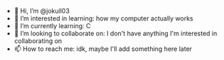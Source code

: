- 👋 Hi, I’m @jokull03
- 👀 I’m interested in learning: how my computer actually works
- 🌱 I’m currently learning: C
- 💞️ I’m looking to collaborate on: I don't have anything I'm interested in collaborating on
- 📫 How to reach me: idk, maybe I'll add something here later

<!---
jokull03/jokull03 is a ✨ special ✨ repository because its `README.md` (this file) appears on your GitHub profile.
You can click the Preview link to take a look at your changes.
--->
